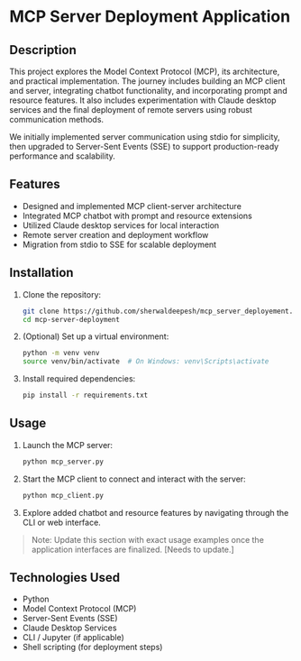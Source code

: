 # MCP Server Deployment Application

## Description

This project explores the Model Context Protocol (MCP), its architecture, and practical implementation. The journey includes building an MCP client and server, integrating chatbot functionality, and incorporating prompt and resource features. It also includes experimentation with Claude desktop services and the final deployment of remote servers using robust communication methods.

We initially implemented server communication using stdio for simplicity, then upgraded to Server-Sent Events (SSE) to support production-ready performance and scalability.

## Features

- Designed and implemented MCP client-server architecture
- Integrated MCP chatbot with prompt and resource extensions
- Utilized Claude desktop services for local interaction
- Remote server creation and deployment workflow
- Migration from stdio to SSE for scalable deployment

## Installation

1. Clone the repository:

   ```bash
   git clone https://github.com/sherwaldeepesh/mcp_server_deployement.git
   cd mcp-server-deployment
   ```

2. (Optional) Set up a virtual environment:

   ```bash
   python -m venv venv
   source venv/bin/activate  # On Windows: venv\Scripts\activate
   ```

3. Install required dependencies:

   ```bash
   pip install -r requirements.txt
   ```

## Usage

1. Launch the MCP server:

   ```bash
   python mcp_server.py
   ```

2. Start the MCP client to connect and interact with the server:

   ```bash
   python mcp_client.py
   ```

3. Explore added chatbot and resource features by navigating through the CLI or web interface.

> Note: Update this section with exact usage examples once the application interfaces are finalized. [Needs to update.]

## Technologies Used

- Python
- Model Context Protocol (MCP)
- Server-Sent Events (SSE)
- Claude Desktop Services
- CLI / Jupyter (if applicable)
- Shell scripting (for deployment steps)
